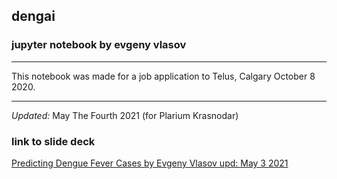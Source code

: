 ## dengai
### jupyter notebook by evgeny vlasov
***
This notebook was made for a job application to Telus, Calgary October 8 2020.
***
*Updated:* May The Fourth 2021 (for Plarium Krasnodar)


### link to slide deck
[Predicting Dengue Fever Cases by Evgeny Vlasov upd: May 3 2021](https://docs.google.com/presentation/d/11GtxbYxKQlAWl7Ok4vrP4gYw6pqfkccAFqcRMWuiQ2A/edit?usp=sharing)